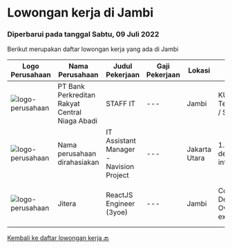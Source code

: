 
  # Lowongan kerja di Jambi

  ### Diperbarui pada tanggal Sabtu, 09 Juli 2022

  Berikut merupakan daftar lowongan kerja yang ada di Jambi

  |Logo Perusahaan | Nama Perusahaan | Judul Pekerjaan | Gaji Pekerjaan | Lokasi | Deskripsi | Tanggal diunggah | Pranala |
  | -------------- | --------------- | --------------- | --------- | --------- | -------------- | ------- | ----------- |
  |![logo-perusahaan](https://i.ibb.co/sqvTCh9/112815900-stock-vector-no-image-available-icon-flat-vector.webp)|PT Bank Perkreditan Rakyat Central Niaga Abadi|STAFF IT|---|Jambi|KUALIFIKASI : Usia maksimal 35 tahun Lulusan D3 / S1 Teknik Informatika / Teknik Jaringan / Teknik Komputer / Sistem Informasi Diutamakan yang...|Kamis, 07 Juli 2022|https://www.jobstreet.co.id/id/job/staff-it-3948541?token=0~8f5d1b7f-7293-4799-a0f6-0dae5f3c54f8&sectionRank=1&jobId=jobstreet-id-job-3948541|
|![logo-perusahaan](https://i.ibb.co/sqvTCh9/112815900-stock-vector-no-image-available-icon-flat-vector.webp)|Nama perusahaan dirahasiakan|IT Assistant Manager - Navision Project|---|Jakarta Utara|1.    NEW IT PROJECT INITIATIVES·       Supervise and develop application on process integration or program interoperability, creates performance...|Selasa, 28 Juni 2022|https://www.jobstreet.co.id/id/job/it-assistant-manager-navision-project-3936691?token=0~8f5d1b7f-7293-4799-a0f6-0dae5f3c54f8&sectionRank=2&jobId=jobstreet-id-job-3936691|
|![logo-perusahaan](https://image-service-cdn.seek.com.au/65cea9a681605398c26eddf292df743b50aca053/ee4dce1061f3f616224767ad58cb2fc751b8d2dc)|Jitera|ReactJS Engineer (3yoe)|---|Jambi|Company Deckhttps://docsend.com/view/5iumwh8hfxxguhi9Job OverviewOur business is growing steadily, so we are expanding our frontend engineer team to...|Rabu, 06 Juli 2022|https://www.jobstreet.co.id/id/job/reactjs-engineer-3yoe-1032217181?token=0~8f5d1b7f-7293-4799-a0f6-0dae5f3c54f8&sectionRank=3&jobId=jobstreet-id-job-1032217181|


  [Kembali ke daftar lowongan kerja 🔙](../README.md#daftar-lowongan-kerja)
  